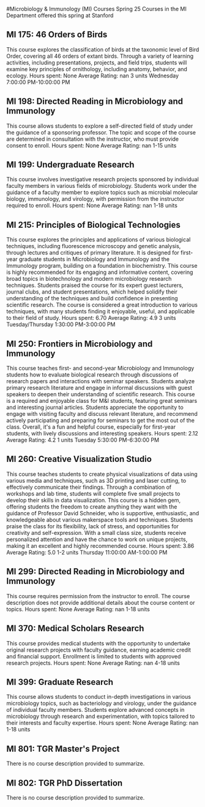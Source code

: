 #Microbiology & Immunology (MI) Courses Spring 25
Courses in the MI Department offered this spring at Stanford
## MI 175: 46 Orders of Birds
This course explores the classification of birds at the taxonomic level of Bird Order, covering all 46 orders of extant birds. Through a variety of learning activities, including presentations, projects, and field trips, students will examine key principles of ornithology, including anatomy, behavior, and ecology.
Hours spent: None
Average Rating: nan
3 units
Wednesday 7:00:00 PM-10:00:00 PM
## MI 198: Directed Reading in Microbiology and Immunology
This course allows students to explore a self-directed field of study under the guidance of a sponsoring professor. The topic and scope of the course are determined in consultation with the instructor, who must provide consent to enroll.
Hours spent: None
Average Rating: nan
1-15 units
## MI 199: Undergraduate Research
This course involves investigative research projects sponsored by individual faculty members in various fields of microbiology. Students work under the guidance of a faculty member to explore topics such as microbial molecular biology, immunology, and virology, with permission from the instructor required to enroll.
Hours spent: None
Average Rating: nan
1-18 units
## MI 215: Principles of Biological Technologies
This course explores the principles and applications of various biological techniques, including fluorescence microscopy and genetic analysis, through lectures and critiques of primary literature. It is designed for first-year graduate students in Microbiology and Immunology and the Immunology program, building on a foundation in biochemistry.
This course is highly recommended for its engaging and informative content, covering broad topics in biotechnology and modern microbiology research techniques. Students praised the course for its expert guest lecturers, journal clubs, and student presentations, which helped solidify their understanding of the techniques and build confidence in presenting scientific research. The course is considered a great introduction to various techniques, with many students finding it enjoyable, useful, and applicable to their field of study.
Hours spent: 6.70
Average Rating: 4.9
3 units
Tuesday/Thursday 1:30:00 PM-3:00:00 PM
## MI 250: Frontiers in Microbiology and Immunology
This course teaches first- and second-year Microbiology and Immunology students how to evaluate biological research through discussions of research papers and interactions with seminar speakers. Students analyze primary research literature and engage in informal discussions with guest speakers to deepen their understanding of scientific research.
This course is a required and enjoyable class for M&I students, featuring great seminars and interesting journal articles. Students appreciate the opportunity to engage with visiting faculty and discuss relevant literature, and recommend actively participating and preparing for seminars to get the most out of the class. Overall, it's a fun and helpful course, especially for first-year students, with lively discussions and interesting speakers.
Hours spent: 2.12
Average Rating: 4.2
1 units
Tuesday 5:30:00 PM-6:30:00 PM
## MI 260: Creative Visualization Studio
This course teaches students to create physical visualizations of data using various media and techniques, such as 3D printing and laser cutting, to effectively communicate their findings. Through a combination of workshops and lab time, students will complete five small projects to develop their skills in data visualization.
This course is a hidden gem, offering students the freedom to create anything they want with the guidance of Professor David Schneider, who is supportive, enthusiastic, and knowledgeable about various makerspace tools and techniques. Students praise the class for its flexibility, lack of stress, and opportunities for creativity and self-expression. With a small class size, students receive personalized attention and have the chance to work on unique projects, making it an excellent and highly recommended course.
Hours spent: 3.86
Average Rating: 5.0
1-2 units
Thursday 11:00:00 AM-1:00:00 PM
## MI 299: Directed Reading in Microbiology and Immunology
This course requires permission from the instructor to enroll. The course description does not provide additional details about the course content or topics.
Hours spent: None
Average Rating: nan
1-18 units
## MI 370: Medical Scholars Research
This course provides medical students with the opportunity to undertake original research projects with faculty guidance, earning academic credit and financial support. Enrollment is limited to students with approved research projects.
Hours spent: None
Average Rating: nan
4-18 units
## MI 399: Graduate Research
This course allows students to conduct in-depth investigations in various microbiology topics, such as bacteriology and virology, under the guidance of individual faculty members. Students explore advanced concepts in microbiology through research and experimentation, with topics tailored to their interests and faculty expertise.
Hours spent: None
Average Rating: nan
1-18 units
## MI 801: TGR Master's Project
There is no course description provided to summarize.
## MI 802: TGR PhD Dissertation
There is no course description provided to summarize.
